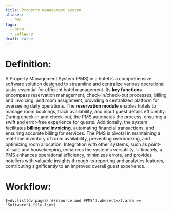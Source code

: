```yaml
---
title: Property management system
aliases:
  - PMS
tags:
  - area
  - software
draft: false
---
```


# Definition:
A Property Management System (PMS) in a hotel is a comprehensive software solution designed to streamline and centralize various operational tasks essential for efficient hotel management. Its **key functions** encompass reservation management, check-in/check-out processes, billing and invoicing, and room assignment, providing a centralized platform for overseeing daily operations. The **reservation module** enables hotels to manage room bookings, track availability, and input guest details efficiently. During check-in and check-out, the PMS automates the process, ensuring a swift and error-free experience for guests. Additionally, the system facilitates **billing and invoicing**, automating financial transactions, and ensuring accurate billing for services. The PMS is pivotal in maintaining a real-time inventory of room availability, preventing overbooking, and optimizing room allocation. Integration with other systems, such as point-of-sale and housekeeping, enhances the system's versatility. Ultimately, a PMS enhances operational efficiency, minimizes errors, and provides hoteliers with valuable insights through its reporting and analytics features, contributing significantly to an improved overall guest experience.

# Workflow:
`$=dv.list(dv.pages('#resource and #PMS').where(t=>t.area == "Software").file.link)`